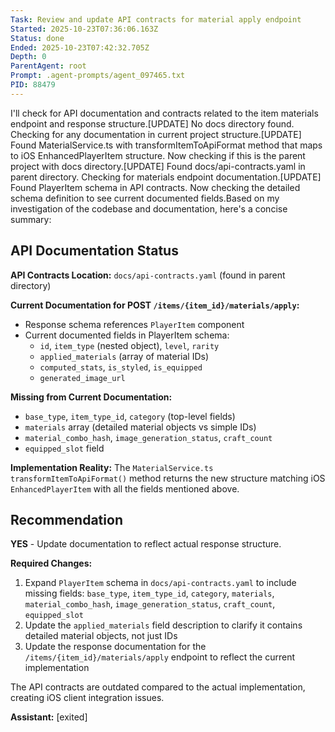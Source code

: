 ```yaml
---
Task: Review and update API contracts for material apply endpoint
Started: 2025-10-23T07:36:06.163Z
Status: done
Ended: 2025-10-23T07:42:32.705Z
Depth: 0
ParentAgent: root
Prompt: .agent-prompts/agent_097465.txt
PID: 88479
---
```


I'll check for API documentation and contracts related to the item materials endpoint and response structure.[UPDATE] No docs directory found. Checking for any documentation in current project structure.[UPDATE] Found MaterialService.ts with transformItemToApiFormat method that maps to iOS EnhancedPlayerItem structure. Now checking if this is the parent project with docs directory.[UPDATE] Found docs/api-contracts.yaml in parent directory. Checking for materials endpoint documentation.[UPDATE] Found PlayerItem schema in API contracts. Now checking the detailed schema definition to see current documented fields.Based on my investigation of the codebase and documentation, here's a concise summary:

## API Documentation Status

**API Contracts Location:** `docs/api-contracts.yaml` (found in parent directory)

**Current Documentation for POST `/items/{item_id}/materials/apply`:**
- Response schema references `PlayerItem` component
- Current documented fields in PlayerItem schema:
  - `id`, `item_type` (nested object), `level`, `rarity`
  - `applied_materials` (array of material IDs)
  - `computed_stats`, `is_styled`, `is_equipped`
  - `generated_image_url`

**Missing from Current Documentation:**
- `base_type`, `item_type_id`, `category` (top-level fields)
- `materials` array (detailed material objects vs simple IDs)
- `material_combo_hash`, `image_generation_status`, `craft_count`
- `equipped_slot` field

**Implementation Reality:**
The `MaterialService.ts` `transformItemToApiFormat()` method returns the new structure matching iOS `EnhancedPlayerItem` with all the fields mentioned above.

## Recommendation

**YES** - Update documentation to reflect actual response structure.

**Required Changes:**
1. Expand `PlayerItem` schema in `docs/api-contracts.yaml` to include missing fields: `base_type`, `item_type_id`, `category`, `materials`, `material_combo_hash`, `image_generation_status`, `craft_count`, `equipped_slot`
2. Update the `applied_materials` field description to clarify it contains detailed material objects, not just IDs
3. Update the response documentation for the `/items/{item_id}/materials/apply` endpoint to reflect the current implementation

The API contracts are outdated compared to the actual implementation, creating iOS client integration issues.

**Assistant:** [exited]
